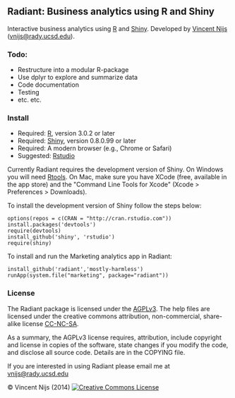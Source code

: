 ## Radiant: Business analytics using R and Shiny

Interactive business analytics using [R](http://www.r-project.org/) and [Shiny](http://www.rstudio.com/shiny/). Developed by [Vincent Nijs](http://rady.ucsd.edu/faculty/directory/nijs/) (vnijs@rady.ucsd.edu). 

### Todo:

- Restructure into a modular R-package
- Use dplyr to explore and summarize data
- Code documentation
- Testing
- etc. etc.

### Install 

- Required: [R](http://cran.rstudio.com/), version 3.0.2 or later
- Required: [Shiny](http://www.rstudio.com/shiny/), version 0.8.0.99 or later
- Required: A modern browser (e.g., Chrome or Safari)
- Suggested: [Rstudio](http://www.rstudio.com/ide/download/)

Currently Radiant requires the development version of Shiny. On Windows you will need [Rtools](http://cran.r-project.org/bin/windows/Rtools/). On Mac, make sure you have XCode (free, available in the app store) and the "Command Line Tools for Xcode" (Xcode > Preferences > Downloads).

To install the development version of Shiny follow the steps below:

	options(repos = c(CRAN = "http://cran.rstudio.com"))
	install.packages('devtools')
	require(devtools)
	install_github('shiny', 'rstudio')
	require(shiny)

To install and run the Marketing analytics app in Radiant:

	install_github('radiant','mostly-harmless')
	runApp(system.file("marketing", package="radiant"))

<!-- 
To get the app click the 'Download ZIP' button and unzip the file to, for example, your Desktop. When you start the app for the first time a number of required packages will be installed. To start the app, copy and paste the command below into the R(studio) terminal (assuming you unzipped to your Desktop):

	# on windows
	shiny::runApp('~/../Desktop/radiant-master/inst/marketing/')

 	# on mac
	shiny::runApp('~/Desktop/radiant-master/inst/marketing/')
 -->

### License

The Radiant package is licensed under the <a href="http://www.tldrlegal.com/l/AGPL3" target="_blank">AGPLv3</a>. The help files are licensed under the creative commons attribution, non-commercial, share-alike license <a href="http://creativecommons.org/licenses/by-nc-sa/4.0/" target="_blank">CC-NC-SA</a>.

As a summary, the AGPLv3 license requires, attribution, include copyright and license in copies of the software, state changes if you modify the code, and disclose all source code. Details are in the COPYING file.

If you are interested in using Radiant please email me at vnijs@rady.ucsd.edu

&copy; Vincent Nijs (2014) <a rel="license" href="http://creativecommons.org/licenses/by-nc-sa/4.0/" target="_blank"><img alt="Creative Commons License" style="border-width:0" src="http://i.creativecommons.org/l/by-nc-sa/4.0/80x15.png" /></a>